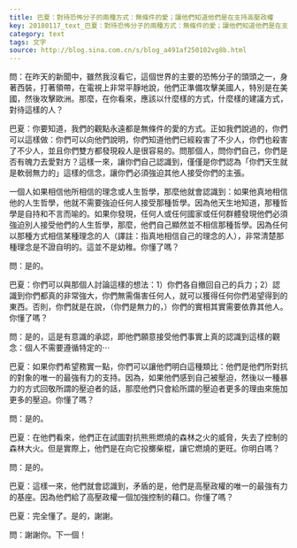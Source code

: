 ```yaml
---
title: 巴夏：對待恐怖分子的兩種方式：無條件的愛；讓他們知道他們是在支持高壓政權
key: 20180117_text_巴夏：對待恐怖分子的兩種方式：無條件的愛；讓他們知道他們是在支持高壓政權
category: text
tags: 文字
source: http://blog.sina.com.cn/s/blog_a491af250102vg8b.html
---
```


問：在昨天的新聞中，雖然我沒看它，這個世界的主要的恐怖分子的頭頭之一，身著西裝，打著領帶，在電視上非常平靜地說，他們正準備攻擊美國人，特別是在美國，然後攻擊歐洲。那麼，在你看來，應該以什麼樣的方式，什麼樣的建議方式，對待這樣的人？

巴夏：你要知道，我們的觀點永遠都是無條件的愛的方式。正如我們說過的，你們可以這樣做：你們可以向他們說明，你們知道他們已經殺害了不少人，你們也殺害了不少人，並且你們雙方都發現殺人是很容易的。問那個人，問你們自己，你們是否有魄力去愛對方？這樣一來，讓你們自己認識到，僅僅是你們認為「你們天生就是軟弱無力的」這樣的信念，讓你們必須強迫其他人接受你們的主張。

一個人如果相信他所相信的理念或人生哲學，那麼他就會認識到：如果他真地相信他的人生哲學，他就不需要強迫任何人接受那種哲學。因為他天生地知道，那種哲學是自持和不言而喻的。如果你發現，任何人或任何國家或任何群體發現他們必須強迫別人接受他們的人生哲學，那麼，他們自己顯然並不相信那種哲學。因為任何以那種方式相信某種理念的人（譯註：指真地相信自己的理念的人），非常清楚那種理念是不證自明的。這並不是幼稚。你懂了嗎？

問：是的。

巴夏：你們可以與那個人討論這樣的想法：1）你們各自撤回自己的兵力；2）認識到你們都真的非常強大，你們無需傷害任何人，就可以獲得任何你們渴望得到的東西。否則，你們就是在說，（你們是無力的，）你們的實相其實需要依靠其他人。你懂了嗎？

問：是的，這是有意識的承認，即他們願意接受他們事實上真的認識到這樣的觀念：個人不需要遵循特定的⋯

巴夏：如果你們希望務實一點，你們可以讓他們明白這種類比：他們是他們所對抗的對象的唯一的最強有力的支持。因為，如果他們感到自己被壓迫，然後以一種暴力的方式回敬所謂的壓迫者的話，那麼他們只會給所謂的壓迫者更多的理由來施加更多的壓迫。你懂了嗎？

問：是的。

巴夏：在他們看來，他們正在試圖對抗熊熊燃燒的森林之火的威脅，失去了控制的森林大火。但是實際上，他們是在向它投擲柴棍，讓它燃燒的更旺。你明白嗎？

問：是的。

巴夏：這樣一來，他們就會認識到，矛盾的是，他們是高壓政權的唯一的最強有力的基座。因為他們給了高壓政權一個加強控制的藉口。你懂了嗎？

巴夏：完全懂了。是的，謝謝。

問：謝謝你。下一個！
